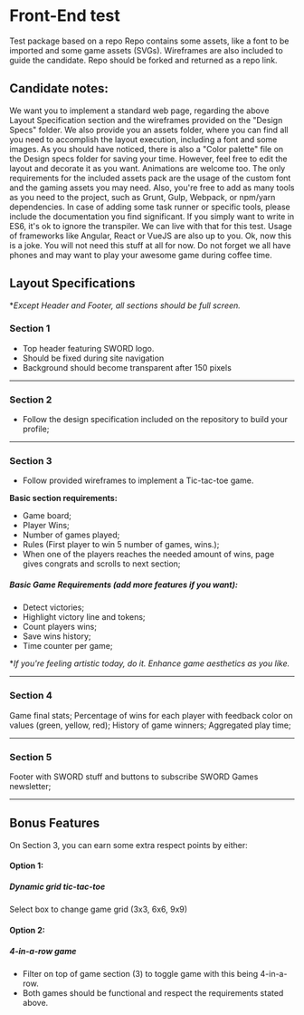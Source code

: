 # Front-End test

Test package based on a repo
Repo contains some assets, like a font to be imported and some game assets (SVGs). Wireframes are also included to guide the candidate.
Repo should be forked and returned as a repo link.

## Candidate notes:
We want you to implement a standard web page, regarding the above Layout Specification section and the wireframes provided on the "Design Specs" folder. We also provide you an assets folder, where you can find all you need to accomplish the layout execution, including a font and some images. As you should have noticed, there is also a "Color palette" file on the Design specs folder for saving your time. However, feel free to edit the layout and decorate it as you want. Animations are welcome too. The only requirements for the included assets pack are the usage of the custom font and the gaming assets you may need.
Also, you're free to add as many tools as you need to the project, such as Grunt, Gulp, Webpack, or npm/yarn dependencies.
In case of adding some task runner or specific tools, please include the documentation you find significant.  If you simply want to write in ES6, it's ok to ignore the transpiler. We can live with that for this test.
Usage of frameworks like Angular, React or VueJS are also up to you. Ok, now this is a joke. You will not need this stuff at all for now.
Do not forget we all have phones and may want to play your awesome game during coffee time. 


## Layout Specifications

\**Except Header and Footer, all sections should be full screen.*

### Section 1
- Top header featuring SWORD logo.
- Should be fixed during site navigation
- Background should become transparent after 150 pixels
___
### Section 2
- Follow the design specification included on the repository to build your profile;
___
### Section 3
- Follow provided wireframes to implement a Tic-tac-toe game.
 
 **Basic section requirements:**
- Game board;
- Player Wins;
- Number of games played;
- Rules (First player to win 5 number of games, wins.);
- When one of the players reaches the needed amount of wins, page gives congrats and scrolls to next section;

##### Basic Game Requirements (add more features if you want):
- Detect victories;
- Highlight victory line and tokens;
- Count players wins;
- Save wins history;
- Time counter per game;

\**If you're feeling artistic today, do it. Enhance game aesthetics as you like.*
___
### Section 4

Game final stats;
Percentage of wins for each player with feedback color on values (green, yellow, red);
History of game winners;
Aggregated play time;
___
### Section 5
Footer with SWORD stuff and buttons to subscribe SWORD Games newsletter;

___
## Bonus Features
On Section 3, you can earn some extra respect points by either:

#### **Option 1:**
##### Dynamic grid tic-tac-toe
Select box to change game grid (3x3, 6x6, 9x9)

#### **Option 2:**
##### 4-in-a-row game
- Filter on top of game section (3) to toggle game with this being 4-in-a-row.
- Both games should be functional and respect the requirements stated above.
